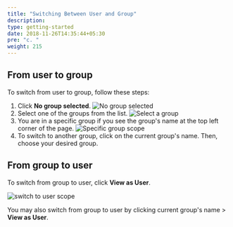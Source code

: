 ```yaml
---
title: "Switching Between User and Group"
description:
type: getting-started
date: 2018-11-26T14:35:44+05:30
pre: "c. "
weight: 215
---
```

## From user to group
To switch from user to group, follow these steps:

1. Click **No group selected**.
    ![No group selected](/images/getting-started/no-grp-selected.png?classes=border)
2. Select one of the groups from the list.
    ![Select a group](/images/getting-started/select-group.png?classes=border)
3. You are in a specific group if you see the group's name at the top left
   corner of the page.
   ![Specific group scope](/images/getting-started/verify-grp-scope.png?classes=border)
4. To switch to another group, click on the current group's name.
   Then, choose your desired group.

## From group to user
To switch from group to user, click **View as User**.

![switch to user scope](/images/getting-started/switch-to-user.png?classes=border)

You may also switch from group to user by clicking current group's name >
**View as User**.

